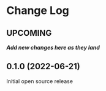 # Change Log

## UPCOMING
**_Add new changes here as they land_**

## 0.1.0 (2022-06-21)

Initial open source release
